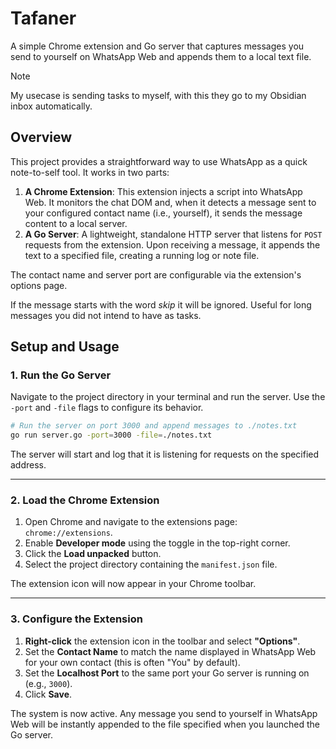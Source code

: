 # Tafaner

A simple Chrome extension and Go server that captures messages you send to yourself on WhatsApp Web and appends them to a local text file.

> [!NOTE]
> My usecase is sending tasks to myself, with this they go to my Obsidian inbox automatically.

## Overview

This project provides a straightforward way to use WhatsApp as a quick note-to-self tool. It works in two parts:

1.  **A Chrome Extension**: This extension injects a script into WhatsApp Web. It monitors the chat DOM and, when it detects a message sent to your configured contact name (i.e., yourself), it sends the message content to a local server.
2.  **A Go Server**: A lightweight, standalone HTTP server that listens for `POST` requests from the extension. Upon receiving a message, it appends the text to a specified file, creating a running log or note file.

The contact name and server port are configurable via the extension's options page.

If the message starts with the word _skip_ it will be ignored. Useful for long messages you did not intend to have as tasks.

## Setup and Usage

### 1. Run the Go Server

Navigate to the project directory in your terminal and run the server. Use the `-port` and `-file` flags to configure its behavior.

```sh
# Run the server on port 3000 and append messages to ./notes.txt
go run server.go -port=3000 -file=./notes.txt
```

The server will start and log that it is listening for requests on the specified address.

---

### 2. Load the Chrome Extension

1.  Open Chrome and navigate to the extensions page: `chrome://extensions`.
2.  Enable **Developer mode** using the toggle in the top-right corner.
3.  Click the **Load unpacked** button.
4.  Select the project directory containing the `manifest.json` file.

The extension icon will now appear in your Chrome toolbar.

---

### 3. Configure the Extension

1.  **Right-click** the extension icon in the toolbar and select **"Options"**.
2.  Set the **Contact Name** to match the name displayed in WhatsApp Web for your own contact (this is often "You" by default).
3.  Set the **Localhost Port** to the same port your Go server is running on (e.g., `3000`).
4.  Click **Save**.

The system is now active. Any message you send to yourself in WhatsApp Web will be instantly appended to the file specified when you launched the Go server.
